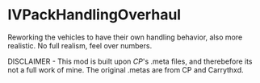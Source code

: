 # IVPackHandlingOverhaul
Reworking the vehicles to have their own handling behavior, also more realistic. No full realism, feel over numbers.

DISCLAIMER - This mod is built upon _CP_'s .meta files, and therebefore its not a full work of mine. The original .metas are from CP and Carrythxd.
